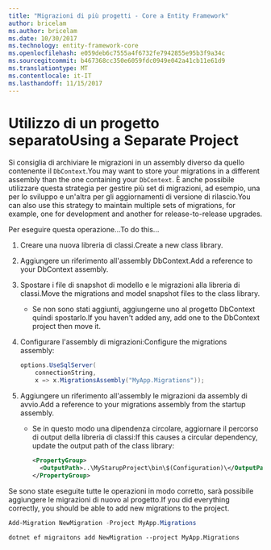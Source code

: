 ```yaml
---
title: "Migrazioni di più progetti - Core a Entity Framework"
author: bricelam
ms.author: bricelam
ms.date: 10/30/2017
ms.technology: entity-framework-core
ms.openlocfilehash: e059deb6c7555a4f6732fe7942855e95b3f9a34c
ms.sourcegitcommit: b467368cc350e6059fdc0949e042a41cb11e61d9
ms.translationtype: MT
ms.contentlocale: it-IT
ms.lasthandoff: 11/15/2017
---
```

<a name="using-a-separate-project"></a><span data-ttu-id="354f6-102">Utilizzo di un progetto separato</span><span class="sxs-lookup"><span data-stu-id="354f6-102">Using a Separate Project</span></span>
========================
<span data-ttu-id="354f6-103">Si consiglia di archiviare le migrazioni in un assembly diverso da quello contenente il `DbContext`.</span><span class="sxs-lookup"><span data-stu-id="354f6-103">You may want to store your migrations in a different assembly than the one containing your `DbContext`.</span></span> <span data-ttu-id="354f6-104">È anche possibile utilizzare questa strategia per gestire più set di migrazioni, ad esempio, una per lo sviluppo e un'altra per gli aggiornamenti di versione di rilascio.</span><span class="sxs-lookup"><span data-stu-id="354f6-104">You can also use this strategy to maintain multiple sets of migrations, for example, one for development and another for release-to-release upgrades.</span></span>

<span data-ttu-id="354f6-105">Per eseguire questa operazione...</span><span class="sxs-lookup"><span data-stu-id="354f6-105">To do this...</span></span>

1. <span data-ttu-id="354f6-106">Creare una nuova libreria di classi.</span><span class="sxs-lookup"><span data-stu-id="354f6-106">Create a new class library.</span></span>

2. <span data-ttu-id="354f6-107">Aggiungere un riferimento all'assembly DbContext.</span><span class="sxs-lookup"><span data-stu-id="354f6-107">Add a reference to your DbContext assembly.</span></span>

3. <span data-ttu-id="354f6-108">Spostare i file di snapshot di modello e le migrazioni alla libreria di classi.</span><span class="sxs-lookup"><span data-stu-id="354f6-108">Move the migrations and model snapshot files to the class library.</span></span>
   * <span data-ttu-id="354f6-109">Se non sono stati aggiunti, aggiungerne uno al progetto DbContext quindi spostarlo.</span><span class="sxs-lookup"><span data-stu-id="354f6-109">If you haven't added any, add one to the DbContext project then move it.</span></span>

4. <span data-ttu-id="354f6-110">Configurare l'assembly di migrazioni:</span><span class="sxs-lookup"><span data-stu-id="354f6-110">Configure the migrations assembly:</span></span>

   ``` csharp
   options.UseSqlServer(
       connectionString,
       x => x.MigrationsAssembly("MyApp.Migrations"));
   ```

5. <span data-ttu-id="354f6-111">Aggiungere un riferimento all'assembly le migrazioni da assembly di avvio.</span><span class="sxs-lookup"><span data-stu-id="354f6-111">Add a reference to your migrations assembly from the startup assembly.</span></span>
   * <span data-ttu-id="354f6-112">Se in questo modo una dipendenza circolare, aggiornare il percorso di output della libreria di classi:</span><span class="sxs-lookup"><span data-stu-id="354f6-112">If this causes a circular dependency, update the output path of the class library:</span></span>

     ``` xml
     <PropertyGroup>
       <OutputPath>..\MyStarupProject\bin\$(Configuration)\</OutputPath>
     </PropertyGroup>
     ```

<span data-ttu-id="354f6-113">Se sono state eseguite tutte le operazioni in modo corretto, sarà possibile aggiungere le migrazioni di nuovo al progetto.</span><span class="sxs-lookup"><span data-stu-id="354f6-113">If you did everything correctly, you should be able to add new migrations to the project.</span></span>

``` powershell
Add-Migration NewMigration -Project MyApp.Migrations
```
``` Console
dotnet ef migraitons add NewMigration --project MyApp.Migrations
```
